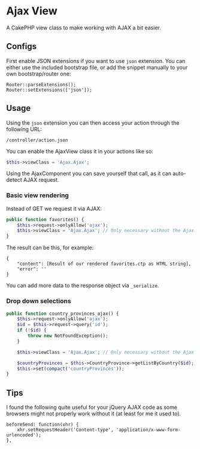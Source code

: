 # Ajax View

A CakePHP view class to make working with AJAX a bit easier.

## Configs
First enable JSON extensions if you want to use `json` extension.
You can either use the included bootstrap file, or add the snippet manually to your own bootstrap/router one:
```
Router::parseExtensions();
Router::setExtensions(['json']);
```

## Usage
Using the `json` extension you can then access your action through the following URL:
```
/controller/action.json
```

You can enable the AjaxView class it in your actions like so:
```php
$this->viewClass = 'Ajax.Ajax';
```
Using the AjaxComponent you can save yourself that call, as it can auto-detect AJAX request.


### Basic view rendering
Instead of GET we request it via AJAX:
```php
public function favorites() {
	$this->request->onlyAllow('ajax');
	$this->viewClass = 'Ajax.Ajax'; // Only necessary without the Ajax component
}
```

The result can be this, for example:
```
{
	"content": [Result of our rendered favorites.ctp as HTML string],
	"error": ''
}
```
You can add more data to the response object via `_serialize`.


### Drop down selections
```php
public function country_provinces_ajax() {
	$this->request->onlyAllow('ajax');
	$id = $this->request->query('id');
	if (!$id) {
		throw new NotFoundException();
	}

	$this->viewClass = 'Ajax.Ajax'; // Only necessary without the Ajax component

	$countryProvinces = $this->CountryProvince->getListByCountry($id);
	$this->set(compact('countryProvinces'));
}
```


## Tips
I found the following quite useful for your jQuery AJAX code as some browsers might not properly work without it (at least for me it used to).
```
beforeSend: function(xhr) {
	xhr.setRequestHeader('Content-type', 'application/x-www-form-urlencoded');
},
```
